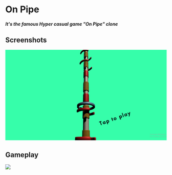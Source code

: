 # On Pipe
##### It's the famous Hyper casual game "On Pipe" clone

## Screenshots
<img src = "Recordings/game.png" >

## Gameplay
<img src = "Recordings/gameplay.gif" >
